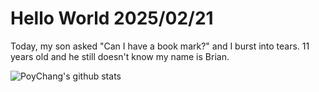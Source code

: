 # Hello World 2025/02/21

Today, my son asked "Can I have a book mark?" and I burst into tears.
11 years old and he still doesn't know my name is Brian.

![PoyChang's github stats](https://github-readme-stats.vercel.app/api?username=poychang&show_icons=true&theme=dracula)
